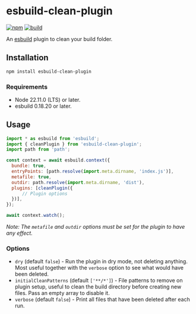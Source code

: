 # esbuild-clean-plugin
[![npm](https://img.shields.io/npm/v/esbuild-clean-plugin.svg)](https://www.npmjs.com/package/esbuild-clean-plugin)
[![build](https://github.com/jwilsson/esbuild-clean-plugin/actions/workflows/build.yml/badge.svg)](https://github.com/jwilsson/esbuild-clean-plugin/actions/workflows/build.yml)

An [esbuild](https://esbuild.github.io/) plugin to clean your build folder.

## Installation
```sh
npm install esbuild-clean-plugin
```

### Requirements
* Node 22.11.0 (LTS) or later.
* esbuild 0.18.20 or later.

## Usage
```js
import * as esbuild from 'esbuild';
import { cleanPlugin } from 'esbuild-clean-plugin';
import path from 'path';

const context = await esbuild.context({
  bundle: true,
  entryPoints: [path.resolve(import.meta.dirname, 'index.js')],
  metafile: true,
  outdir: path.resolve(import.meta.dirname, 'dist'),
  plugins: [cleanPlugin({
      // Plugin options
  })],
});

await context.watch();
```

*Note: The `metafile` and `outdir` options must be set for the plugin to have any effect.*

### Options
* `dry` (default `false`) - Run the plugin in dry mode, not deleting anything. Most useful together with the `verbose` option to see what would have been deleted.
* `initialCleanPatterns` (default `['**/*']`) - File patterns to remove on plugin setup, useful to clean the build directory before creating new files. Pass an empty array to disable it.
* `verbose` (default `false`) - Print all files that have been deleted after each run.
